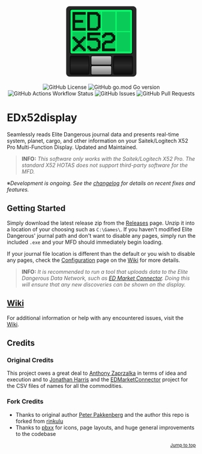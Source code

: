 <p align="center">
  <img src="./assets/giticon.png" alt="EDx52display Logo">
</p>

<p align="center">
  <img src="https://img.shields.io/github/license/pellux-network/edx52display" alt="GitHub License" />
  <img src="https://img.shields.io/github/go-mod/go-version/pellux-network/edx52display?logo=go&logoSize=auto&label=%20&color=grey
  " alt="GitHub go.mod Go version" />
  <img src="https://img.shields.io/github/actions/workflow/status/pellux-network/edx52display/go.yml" alt="GitHub Actions Workflow Status" />
  <img src="https://img.shields.io/github/issues/pellux-network/edx52display" alt="GitHub Issues" />
  <img src="https://img.shields.io/github/issues-pr/pellux-network/edx52display" alt="GitHub Pull Requests" />
</p>

# EDx52display

Seamlessly reads Elite Dangerous journal data and presents real-time system, planet, cargo, and other information on your Saitek/Logitech X52 Pro Multi-Function Display. Updated and Maintained.

> **INFO:** _This software only works with the Saitek/Logitech X52 Pro. The standard X52 HOTAS does not support third-party software for the MFD._

※_Development is ongoing. See the [changelog](https://github.com/pellux-network/EDx52display/blob/master/CHANGELOG.md) for details on recent fixes and features._

## Getting Started

Simply download the latest release zip from the [Releases](https://github.com/pellux-network/EDx52display/releases/latest) page. Unzip it into a location of your choosing such as `C:\Games\`. If you haven't modified Elite Dangerous' journal path and don't want to disable any pages, simply run the included `.exe` and your MFD should immediately begin loading.

If your journal file location is different than the default or you wish to disable any pages, check the [Configuration](link) page on the [Wiki](https://github.com/pellux-network/EDx52display/wiki) for more details.

> **INFO:** _It is recommended to run a tool that uploads data to the Elite Dangerous Data Network, such as [ED Market Connector](https://github.com/Marginal/EDMarketConnector). Doing this will ensure that any new discoveries can be shown on the display._

## [Wiki](https://github.com/pellux-network/EDx52display/wiki)

For additional information or help with any encountered issues, visit the [Wiki](https://github.com/pellux-network/EDx52display/wiki).

## Credits

### Original Credits

This project owes a great deal to [Anthony Zaprzalka](https://github.com/AZaps) in terms of idea and execution
and to [Jonathan Harris](https://github.com/Marginal) and the [EDMarketConnector](https://github.com/Marginal/EDMarketConnector) project
for the CSV files of names for all the commodities.

### Fork Credits

- Thanks to original author [Peter Pakkenberg](https://github.com/peterbn) and the author this repo is forked from [rinkulu](https://github.com/rinkulu/)
- Thanks to [pbxx](https://github.com/pbxx) for icons, page layouts, and huge general improvements to the codebase

<p style="font-size: 12px" align="right">
  <a href="#edx52display">Jump to top</a>
</p>
